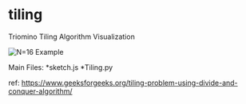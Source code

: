 # tiling
Triomino Tiling Algorithm Visualization

![N=16 Example](https://github.com/Gholamrezadar/tiling/raw/master/Capture.PNG)

Main Files:
*sketch.js
*Tiling.py

ref:
https://www.geeksforgeeks.org/tiling-problem-using-divide-and-conquer-algorithm/
